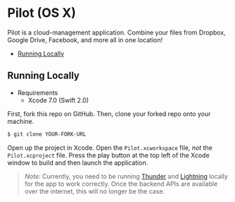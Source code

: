 # Pilot (OS X)
Pilot is a cloud-management application. Combine your files from Dropbox, Google Drive, Facebook, and more all in one location!

* [Running Locally](#running-locally)

## Running Locally
- Requirements
  - Xcode 7.0 (Swift 2.0)

First, fork this repo on GitHub. Then, clone your forked repo onto your machine.

```bash
$ git clone YOUR-FORK-URL
```

Open up the project in Xcode. Open the `Pilot.xcworkspace` file, *not* the `Pilot.xcproject` file. Press the play button at the top left of the Xcode window to build and then launch the application.

> *Note:* Currently, you need to be running [Thunder](https://github.com/RohanNagar/thunder) and [Lightning](https://github.com/RohanNagar/lightning) locally for the app to work correctly. Once the backend APIs are available over the internet, this will no longer be the case.
